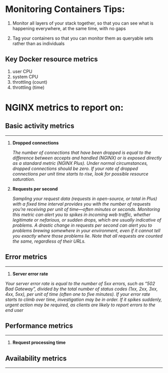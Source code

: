 # Monitoring Containers Tips:

1. Monitor all layers of your stack together, so that you can see what is happening everywhere, at the same time, with no gaps

2. Tag your containers so that you can monitor them as queryable sets rather than as individuals

## Key Docker resource metrics
  1. user CPU
  2. system CPU
  3. throttling (count)
  4. throttling (time)

# NGINX metrics to report on:

## Basic activity metrics
---
  1. **Dropped connections**  

      *The number of connections that have been dropped is equal to the difference between accepts and handled (NGINX) or is exposed directly as a standard metric (NGINX Plus). Under normal circumstances, dropped connections should be zero. If your rate of dropped connections per unit time starts to rise, look for possible resource saturation.*

  2. **Requests per second**  

      *Sampling your request data (requests in open-source, or total in Plus) with a fixed time interval provides you with the number of requests you’re receiving per unit of time—often minutes or seconds. Monitoring this metric can alert you to spikes in incoming web traffic, whether legitimate or nefarious, or sudden drops, which are usually indicative of problems. A drastic change in requests per second can alert you to problems brewing somewhere in your environment, even if it cannot tell you exactly where those problems lie. Note that all requests are counted the same, regardless of their URLs.*

## Error metrics
---
  1. **Server error rate**  

  *Your server error rate is equal to the number of 5xx errors, such as “502 Bad Gateway”, divided by the total number of status codes (1xx, 2xx, 3xx, 4xx, 5xx), per unit of time (often one to five minutes). If your error rate starts to climb over time, investigation may be in order. If it spikes suddenly, urgent action may be required, as clients are likely to report errors to the end user*

## Performance metrics
---
  1. **Request processing time**  

## Availability metrics
---
